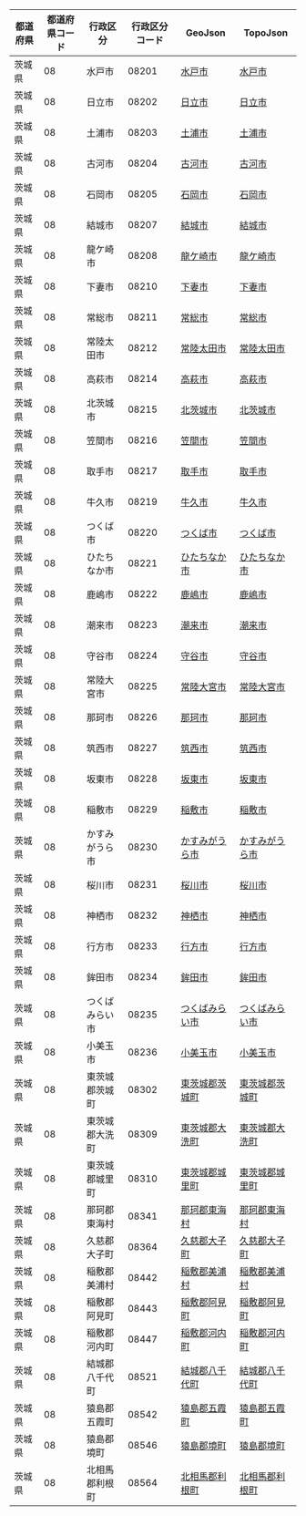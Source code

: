 | 都道府県 | 都道府県コード | 行政区分 | 行政区分コード | GeoJson | TopoJson |
|-----------|--------------|--------- |--------------|------|------|
| 茨城県 | 08 | 水戸市 | 08201 | [水戸市](/geojson/cities/08/08201.json) | [水戸市](/topojson/cities/08/08201.topojson) |
| 茨城県 | 08 | 日立市 | 08202 | [日立市](/geojson/cities/08/08202.json) | [日立市](/topojson/cities/08/08202.topojson) |
| 茨城県 | 08 | 土浦市 | 08203 | [土浦市](/geojson/cities/08/08203.json) | [土浦市](/topojson/cities/08/08203.topojson) |
| 茨城県 | 08 | 古河市 | 08204 | [古河市](/geojson/cities/08/08204.json) | [古河市](/topojson/cities/08/08204.topojson) |
| 茨城県 | 08 | 石岡市 | 08205 | [石岡市](/geojson/cities/08/08205.json) | [石岡市](/topojson/cities/08/08205.topojson) |
| 茨城県 | 08 | 結城市 | 08207 | [結城市](/geojson/cities/08/08207.json) | [結城市](/topojson/cities/08/08207.topojson) |
| 茨城県 | 08 | 龍ケ崎市 | 08208 | [龍ケ崎市](/geojson/cities/08/08208.json) | [龍ケ崎市](/topojson/cities/08/08208.topojson) |
| 茨城県 | 08 | 下妻市 | 08210 | [下妻市](/geojson/cities/08/08210.json) | [下妻市](/topojson/cities/08/08210.topojson) |
| 茨城県 | 08 | 常総市 | 08211 | [常総市](/geojson/cities/08/08211.json) | [常総市](/topojson/cities/08/08211.topojson) |
| 茨城県 | 08 | 常陸太田市 | 08212 | [常陸太田市](/geojson/cities/08/08212.json) | [常陸太田市](/topojson/cities/08/08212.topojson) |
| 茨城県 | 08 | 高萩市 | 08214 | [高萩市](/geojson/cities/08/08214.json) | [高萩市](/topojson/cities/08/08214.topojson) |
| 茨城県 | 08 | 北茨城市 | 08215 | [北茨城市](/geojson/cities/08/08215.json) | [北茨城市](/topojson/cities/08/08215.topojson) |
| 茨城県 | 08 | 笠間市 | 08216 | [笠間市](/geojson/cities/08/08216.json) | [笠間市](/topojson/cities/08/08216.topojson) |
| 茨城県 | 08 | 取手市 | 08217 | [取手市](/geojson/cities/08/08217.json) | [取手市](/topojson/cities/08/08217.topojson) |
| 茨城県 | 08 | 牛久市 | 08219 | [牛久市](/geojson/cities/08/08219.json) | [牛久市](/topojson/cities/08/08219.topojson) |
| 茨城県 | 08 | つくば市 | 08220 | [つくば市](/geojson/cities/08/08220.json) | [つくば市](/topojson/cities/08/08220.topojson) |
| 茨城県 | 08 | ひたちなか市 | 08221 | [ひたちなか市](/geojson/cities/08/08221.json) | [ひたちなか市](/topojson/cities/08/08221.topojson) |
| 茨城県 | 08 | 鹿嶋市 | 08222 | [鹿嶋市](/geojson/cities/08/08222.json) | [鹿嶋市](/topojson/cities/08/08222.topojson) |
| 茨城県 | 08 | 潮来市 | 08223 | [潮来市](/geojson/cities/08/08223.json) | [潮来市](/topojson/cities/08/08223.topojson) |
| 茨城県 | 08 | 守谷市 | 08224 | [守谷市](/geojson/cities/08/08224.json) | [守谷市](/topojson/cities/08/08224.topojson) |
| 茨城県 | 08 | 常陸大宮市 | 08225 | [常陸大宮市](/geojson/cities/08/08225.json) | [常陸大宮市](/topojson/cities/08/08225.topojson) |
| 茨城県 | 08 | 那珂市 | 08226 | [那珂市](/geojson/cities/08/08226.json) | [那珂市](/topojson/cities/08/08226.topojson) |
| 茨城県 | 08 | 筑西市 | 08227 | [筑西市](/geojson/cities/08/08227.json) | [筑西市](/topojson/cities/08/08227.topojson) |
| 茨城県 | 08 | 坂東市 | 08228 | [坂東市](/geojson/cities/08/08228.json) | [坂東市](/topojson/cities/08/08228.topojson) |
| 茨城県 | 08 | 稲敷市 | 08229 | [稲敷市](/geojson/cities/08/08229.json) | [稲敷市](/topojson/cities/08/08229.topojson) |
| 茨城県 | 08 | かすみがうら市 | 08230 | [かすみがうら市](/geojson/cities/08/08230.json) | [かすみがうら市](/topojson/cities/08/08230.topojson) |
| 茨城県 | 08 | 桜川市 | 08231 | [桜川市](/geojson/cities/08/08231.json) | [桜川市](/topojson/cities/08/08231.topojson) |
| 茨城県 | 08 | 神栖市 | 08232 | [神栖市](/geojson/cities/08/08232.json) | [神栖市](/topojson/cities/08/08232.topojson) |
| 茨城県 | 08 | 行方市 | 08233 | [行方市](/geojson/cities/08/08233.json) | [行方市](/topojson/cities/08/08233.topojson) |
| 茨城県 | 08 | 鉾田市 | 08234 | [鉾田市](/geojson/cities/08/08234.json) | [鉾田市](/topojson/cities/08/08234.topojson) |
| 茨城県 | 08 | つくばみらい市 | 08235 | [つくばみらい市](/geojson/cities/08/08235.json) | [つくばみらい市](/topojson/cities/08/08235.topojson) |
| 茨城県 | 08 | 小美玉市 | 08236 | [小美玉市](/geojson/cities/08/08236.json) | [小美玉市](/topojson/cities/08/08236.topojson) |
| 茨城県 | 08 | 東茨城郡茨城町 | 08302 | [東茨城郡茨城町](/geojson/cities/08/08302.json) | [東茨城郡茨城町](/topojson/cities/08/08302.topojson) |
| 茨城県 | 08 | 東茨城郡大洗町 | 08309 | [東茨城郡大洗町](/geojson/cities/08/08309.json) | [東茨城郡大洗町](/topojson/cities/08/08309.topojson) |
| 茨城県 | 08 | 東茨城郡城里町 | 08310 | [東茨城郡城里町](/geojson/cities/08/08310.json) | [東茨城郡城里町](/topojson/cities/08/08310.topojson) |
| 茨城県 | 08 | 那珂郡東海村 | 08341 | [那珂郡東海村](/geojson/cities/08/08341.json) | [那珂郡東海村](/topojson/cities/08/08341.topojson) |
| 茨城県 | 08 | 久慈郡大子町 | 08364 | [久慈郡大子町](/geojson/cities/08/08364.json) | [久慈郡大子町](/topojson/cities/08/08364.topojson) |
| 茨城県 | 08 | 稲敷郡美浦村 | 08442 | [稲敷郡美浦村](/geojson/cities/08/08442.json) | [稲敷郡美浦村](/topojson/cities/08/08442.topojson) |
| 茨城県 | 08 | 稲敷郡阿見町 | 08443 | [稲敷郡阿見町](/geojson/cities/08/08443.json) | [稲敷郡阿見町](/topojson/cities/08/08443.topojson) |
| 茨城県 | 08 | 稲敷郡河内町 | 08447 | [稲敷郡河内町](/geojson/cities/08/08447.json) | [稲敷郡河内町](/topojson/cities/08/08447.topojson) |
| 茨城県 | 08 | 結城郡八千代町 | 08521 | [結城郡八千代町](/geojson/cities/08/08521.json) | [結城郡八千代町](/topojson/cities/08/08521.topojson) |
| 茨城県 | 08 | 猿島郡五霞町 | 08542 | [猿島郡五霞町](/geojson/cities/08/08542.json) | [猿島郡五霞町](/topojson/cities/08/08542.topojson) |
| 茨城県 | 08 | 猿島郡境町 | 08546 | [猿島郡境町](/geojson/cities/08/08546.json) | [猿島郡境町](/topojson/cities/08/08546.topojson) |
| 茨城県 | 08 | 北相馬郡利根町 | 08564 | [北相馬郡利根町](/geojson/cities/08/08564.json) | [北相馬郡利根町](/topojson/cities/08/08564.topojson) |
